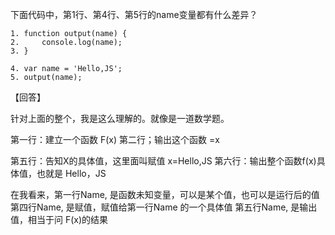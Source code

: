 ﻿下面代码中，第1行、第4行、第5行的name变量都有什么差异？

```
1. function output(name) {
2.     console.log(name);
3. }

4. var name = 'Hello,JS';
5. output(name);
```

【回答】

针对上面的整个，我是这么理解的。就像是一道数学题。

第一行：建立一个函数  F(x)
第二行；输出这个函数  =x

第五行：告知X的具体值，这里面叫赋值  x=Hello,JS
第六行：输出整个函数f(x)具体值，也就是 Hello，JS


在我看来，第一行Name, 是函数未知变量，可以是某个值，也可以是运行后的值
         第四行Name, 是赋值，赋值给第一行Name 的一个具体值
         第五行Name, 是输出值，相当于问 F(x)的结果